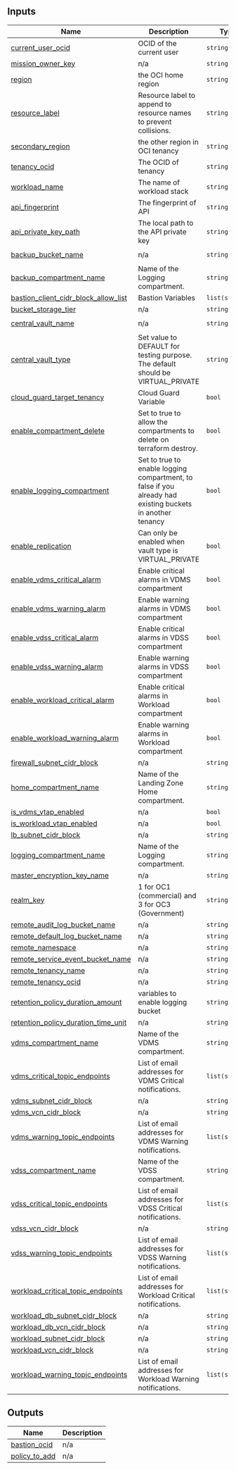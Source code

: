 ## Inputs

| Name | Description | Type | Default | Required |
|------|-------------|------|---------|:--------:|
| <a name="input_current_user_ocid"></a> [current\_user\_ocid](#input\_current\_user\_ocid) | OCID of the current user | `string` | n/a | yes |
| <a name="input_mission_owner_key"></a> [mission\_owner\_key](#input\_mission\_owner\_key) | n/a | `string` | n/a | yes |
| <a name="input_region"></a> [region](#input\_region) | the OCI home region | `string` | n/a | yes |
| <a name="input_resource_label"></a> [resource\_label](#input\_resource\_label) | Resource label to append to resource names to prevent collisions. | `string` | n/a | yes |
| <a name="input_secondary_region"></a> [secondary\_region](#input\_secondary\_region) | the other region in OCI tenancy | `string` | n/a | yes |
| <a name="input_tenancy_ocid"></a> [tenancy\_ocid](#input\_tenancy\_ocid) | The OCID of tenancy | `string` | n/a | yes |
| <a name="input_workload_name"></a> [workload\_name](#input\_workload\_name) | The name of workload stack | `string` | n/a | yes |
| <a name="input_api_fingerprint"></a> [api\_fingerprint](#input\_api\_fingerprint) | The fingerprint of API | `string` | `""` | no |
| <a name="input_api_private_key_path"></a> [api\_private\_key\_path](#input\_api\_private\_key\_path) | The local path to the API private key | `string` | `""` | no |
| <a name="input_backup_bucket_name"></a> [backup\_bucket\_name](#input\_backup\_bucket\_name) | n/a | `string` | `"OCI-SCCA-LZ-IAC-Backup"` | no |
| <a name="input_backup_compartment_name"></a> [backup\_compartment\_name](#input\_backup\_compartment\_name) | Name of the Logging compartment. | `string` | `"OCI-SCCA-LZ-IAC-TF-Configbackup"` | no |
| <a name="input_bastion_client_cidr_block_allow_list"></a> [bastion\_client\_cidr\_block\_allow\_list](#input\_bastion\_client\_cidr\_block\_allow\_list) | Bastion Variables | `list(string)` | `[]` | no |
| <a name="input_bucket_storage_tier"></a> [bucket\_storage\_tier](#input\_bucket\_storage\_tier) | n/a | `string` | `"Archive"` | no |
| <a name="input_central_vault_name"></a> [central\_vault\_name](#input\_central\_vault\_name) | n/a | `string` | `"OCI-SCCA-LZ-Central-Vault"` | no |
| <a name="input_central_vault_type"></a> [central\_vault\_type](#input\_central\_vault\_type) | Set value to DEFAULT for testing purpose. The default should be VIRTUAL\_PRIVATE | `string` | `"DEFAULT"` | no |
| <a name="input_cloud_guard_target_tenancy"></a> [cloud\_guard\_target\_tenancy](#input\_cloud\_guard\_target\_tenancy) | Cloud Guard Variable | `bool` | `false` | no |
| <a name="input_enable_compartment_delete"></a> [enable\_compartment\_delete](#input\_enable\_compartment\_delete) | Set to true to allow the compartments to delete on terraform destroy. | `bool` | `true` | no |
| <a name="input_enable_logging_compartment"></a> [enable\_logging\_compartment](#input\_enable\_logging\_compartment) | Set to true to enable logging compartment, to false if you already had existing buckets in another tenancy | `bool` | `true` | no |
| <a name="input_enable_vault_replication"></a> [enable\_replication](#input\_enable\_replication) | Can only be enabled when vault type is VIRTUAL\_PRIVATE | `bool` | `false` | no |
| <a name="input_enable_vdms_critical_alarm"></a> [enable\_vdms\_critical\_alarm](#input\_enable\_vdms\_critical\_alarm) | Enable critical alarms in VDMS compartment | `bool` | `false` | no |
| <a name="input_enable_vdms_warning_alarm"></a> [enable\_vdms\_warning\_alarm](#input\_enable\_vdms\_warning\_alarm) | Enable warning alarms in VDMS compartment | `bool` | `false` | no |
| <a name="input_enable_vdss_critical_alarm"></a> [enable\_vdss\_critical\_alarm](#input\_enable\_vdss\_critical\_alarm) | Enable critical alarms in VDSS compartment | `bool` | `false` | no |
| <a name="input_enable_vdss_warning_alarm"></a> [enable\_vdss\_warning\_alarm](#input\_enable\_vdss\_warning\_alarm) | Enable warning alarms in VDSS compartment | `bool` | `false` | no |
| <a name="input_enable_workload_critical_alarm"></a> [enable\_workload\_critical\_alarm](#input\_enable\_workload\_critical\_alarm) | Enable critical alarms in Workload compartment | `bool` | `false` | no |
| <a name="input_enable_workload_warning_alarm"></a> [enable\_workload\_warning\_alarm](#input\_enable\_workload\_warning\_alarm) | Enable warning alarms in Workload compartment | `bool` | `false` | no |
| <a name="input_firewall_subnet_cidr_block"></a> [firewall\_subnet\_cidr\_block](#input\_firewall\_subnet\_cidr\_block) | n/a | `string` | `"192.168.0.0/25"` | no |
| <a name="input_home_compartment_name"></a> [home\_compartment\_name](#input\_home\_compartment\_name) | Name of the Landing Zone Home compartment. | `string` | `"OCI-SCCA-LZ-Home"` | no |
| <a name="input_is_vdms_vtap_enabled"></a> [is\_vdms\_vtap\_enabled](#input\_is\_vdms\_vtap\_enabled) | n/a | `bool` | `false` | no |
| <a name="input_is_workload_vtap_enabled"></a> [is\_workload\_vtap\_enabled](#input\_is\_workload\_vtap\_enabled) | n/a | `bool` | `false` | no |
| <a name="input_lb_subnet_cidr_block"></a> [lb\_subnet\_cidr\_block](#input\_lb\_subnet\_cidr\_block) | n/a | `string` | `"192.168.0.128/25"` | no |
| <a name="input_logging_compartment_name"></a> [logging\_compartment\_name](#input\_logging\_compartment\_name) | Name of the Logging compartment. | `string` | `"OCI-SCCA-LZ-Logging"` | no |
| <a name="input_master_encryption_key_name"></a> [master\_encryption\_key\_name](#input\_master\_encryption\_key\_name) | n/a | `string` | `"OCI-SCCA-LZ-MSK"` | no |
| <a name="input_realm_key"></a> [realm\_key](#input\_realm\_key) | 1 for OC1 (commercial) and 3 for OC3 (Government) | `string` | `"1"` | no |
| <a name="input_remote_audit_log_bucket_name"></a> [remote\_audit\_log\_bucket\_name](#input\_remote\_audit\_log\_bucket\_name) | n/a | `string` | `""` | no |
| <a name="input_remote_default_log_bucket_name"></a> [remote\_default\_log\_bucket\_name](#input\_remote\_default\_log\_bucket\_name) | n/a | `string` | `""` | no |
| <a name="input_remote_namespace"></a> [remote\_namespace](#input\_remote\_namespace) | n/a | `string` | `""` | no |
| <a name="input_remote_service_event_bucket_name"></a> [remote\_service\_event\_bucket\_name](#input\_remote\_service\_event\_bucket\_name) | n/a | `string` | `""` | no |
| <a name="input_remote_tenancy_name"></a> [remote\_tenancy\_name](#input\_remote\_tenancy\_name) | n/a | `string` | `""` | no |
| <a name="input_remote_tenancy_ocid"></a> [remote\_tenancy\_ocid](#input\_remote\_tenancy\_ocid) | n/a | `string` | `""` | no |
| <a name="input_retention_policy_duration_amount"></a> [retention\_policy\_duration\_amount](#input\_retention\_policy\_duration\_amount) | variables to enable logging bucket | `string` | `"1"` | no |
| <a name="input_retention_policy_duration_time_unit"></a> [retention\_policy\_duration\_time\_unit](#input\_retention\_policy\_duration\_time\_unit) | n/a | `string` | `"DAYS"` | no |
| <a name="input_vdms_compartment_name"></a> [vdms\_compartment\_name](#input\_vdms\_compartment\_name) | Name of the VDMS compartment. | `string` | `"OCI-SCCA-LZ-VDMS"` | no |
| <a name="input_vdms_critical_topic_endpoints"></a> [vdms\_critical\_topic\_endpoints](#input\_vdms\_critical\_topic\_endpoints) | List of email addresses for VDMS Critical notifications. | `list(string)` | `[]` | no |
| <a name="input_vdms_subnet_cidr_block"></a> [vdms\_subnet\_cidr\_block](#input\_vdms\_subnet\_cidr\_block) | n/a | `string` | `"192.168.1.0/24"` | no |
| <a name="input_vdms_vcn_cidr_block"></a> [vdms\_vcn\_cidr\_block](#input\_vdms\_vcn\_cidr\_block) | n/a | `string` | `"192.168.1.0/24"` | no |
| <a name="input_vdms_warning_topic_endpoints"></a> [vdms\_warning\_topic\_endpoints](#input\_vdms\_warning\_topic\_endpoints) | List of email addresses for VDMS Warning notifications. | `list(string)` | `[]` | no |
| <a name="input_vdss_compartment_name"></a> [vdss\_compartment\_name](#input\_vdss\_compartment\_name) | Name of the VDSS compartment. | `string` | `"OCI-SCCA-LZ-VDSS"` | no |
| <a name="input_vdss_critical_topic_endpoints"></a> [vdss\_critical\_topic\_endpoints](#input\_vdss\_critical\_topic\_endpoints) | List of email addresses for VDSS Critical notifications. | `list(string)` | `[]` | no |
| <a name="input_vdss_vcn_cidr_block"></a> [vdss\_vcn\_cidr\_block](#input\_vdss\_vcn\_cidr\_block) | n/a | `string` | `"192.168.0.0/24"` | no |
| <a name="input_vdss_warning_topic_endpoints"></a> [vdss\_warning\_topic\_endpoints](#input\_vdss\_warning\_topic\_endpoints) | List of email addresses for VDSS Warning notifications. | `list(string)` | `[]` | no |
| <a name="input_workload_critical_topic_endpoints"></a> [workload\_critical\_topic\_endpoints](#input\_workload\_critical\_topic\_endpoints) | List of email addresses for Workload Critical notifications. | `list(string)` | `[]` | no |
| <a name="input_workload_db_subnet_cidr_block"></a> [workload\_db\_subnet\_cidr\_block](#input\_workload\_db\_subnet\_cidr\_block) | n/a | `string` | `"192.168.3.0/24"` | no |
| <a name="input_workload_db_vcn_cidr_block"></a> [workload\_db\_vcn\_cidr\_block](#input\_workload\_db\_vcn\_cidr\_block) | n/a | `string` | `"192.168.3.0/24"` | no |
| <a name="input_workload_subnet_cidr_block"></a> [workload\_subnet\_cidr\_block](#input\_workload\_subnet\_cidr\_block) | n/a | `string` | `"192.168.2.0/24"` | no |
| <a name="input_workload_vcn_cidr_block"></a> [workload\_vcn\_cidr\_block](#input\_workload\_vcn\_cidr\_block) | n/a | `string` | `"192.168.2.0/24"` | no |
| <a name="input_workload_warning_topic_endpoints"></a> [workload\_warning\_topic\_endpoints](#input\_workload\_warning\_topic\_endpoints) | List of email addresses for Workload Warning notifications. | `list(string)` | `[]` | no |

## Outputs

| Name | Description |
|------|-------------|
| <a name="output_bastion_ocid"></a> [bastion\_ocid](#output\_bastion\_ocid) | n/a |
| <a name="output_policy_to_add"></a> [policy\_to\_add](#output\_policy\_to\_add) | n/a |
